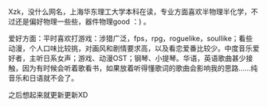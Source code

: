 Xzk，没什么网名，上海华东理工大学本科在读，专业方面喜欢半物理半化学，不过还是偏好物理一些些，器件物理good ：) 。

爱好方面：平时喜欢打游戏：涉猎广泛，fps，rpg，roguelike，soullike；看些动漫，个人口味比较挑，对画风和剧情要求高，以及看恋爱番比较少。中度音乐爱好者，主听日系女声；游戏、动漫OST；钢琴、小提琴。华语，英语歌曲甚少接触，因为有时候会听着歌看书，如果放着听得懂歌词的歌曲会影响我的思路......纯音乐和日语就不会了。

之后想起来就更新更新XD
